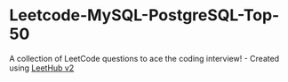 # Leetcode-MySQL-PostgreSQL-Top-50
A collection of LeetCode questions to ace the coding interview! - Created using [LeetHub v2](https://github.com/arunbhardwaj/LeetHub-2.0)
